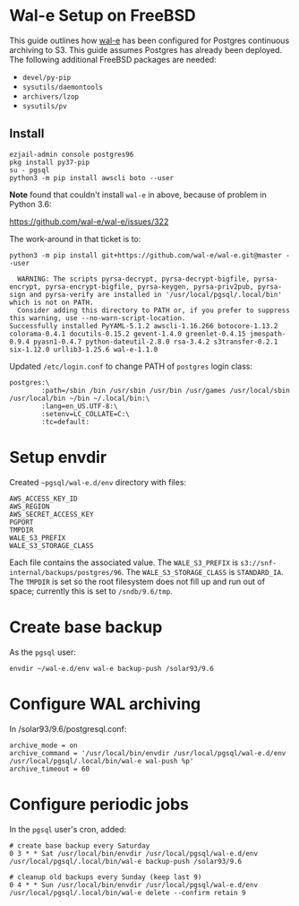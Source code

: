 # Wal-e Setup on FreeBSD

This guide outlines how [wal-e][wal-e] has been configured for Postgres continuous archiving to S3.
This guide assumes Postgres has already been deployed. The following additional FreeBSD packages are
needed:

 * `devel/py-pip`
 * `sysutils/daemontools`
 * `archivers/lzop`
 * `sysutils/pv`

## Install

```
ezjail-admin console postgres96
pkg install py37-pip
su - pgsql
python3 -m pip install awscli boto --user
```

**Note** found that couldn't install `wal-e` in above, because of problem in Python 3.6:

https://github.com/wal-e/wal-e/issues/322

The work-around in that ticket is to:

```
python3 -m pip install git+https://github.com/wal-e/wal-e.git@master --user
```

```
  WARNING: The scripts pyrsa-decrypt, pyrsa-decrypt-bigfile, pyrsa-encrypt, pyrsa-encrypt-bigfile, pyrsa-keygen, pyrsa-priv2pub, pyrsa-sign and pyrsa-verify are installed in '/usr/local/pgsql/.local/bin' which is not on PATH.
  Consider adding this directory to PATH or, if you prefer to suppress this warning, use --no-warn-script-location.
Successfully installed PyYAML-5.1.2 awscli-1.16.266 botocore-1.13.2 colorama-0.4.1 docutils-0.15.2 gevent-1.4.0 greenlet-0.4.15 jmespath-0.9.4 pyasn1-0.4.7 python-dateutil-2.8.0 rsa-3.4.2 s3transfer-0.2.1 six-1.12.0 urllib3-1.25.6 wal-e-1.1.0
```

Updated `/etc/login.conf` to change PATH of `postgres` login class:

```
postgres:\
        :path=/sbin /bin /usr/sbin /usr/bin /usr/games /usr/local/sbin /usr/local/bin ~/bin ~/.local/bin:\
        :lang=en_US.UTF-8:\
        :setenv=LC_COLLATE=C:\
        :tc=default:
```

# Setup envdir

Created `~pgsql/wal-e.d/env` directory with files:

```
AWS_ACCESS_KEY_ID
AWS_REGION
AWS_SECRET_ACCESS_KEY
PGPORT
TMPDIR
WALE_S3_PREFIX
WALE_S3_STORAGE_CLASS
```

Each file contains the associated value. The `WALE_S3_PREFIX` is `s3://snf-internal/backups/postgres/96`.
The `WALE_S3_STORAGE_CLASS` is `STANDARD_IA`. The `TMPDIR` is set so the root filesystem does not
fill up and run out of space; currently this is set to `/sndb/9.6/tmp`.

# Create base backup

As the `pgsql` user:

```
envdir ~/wal-e.d/env wal-e backup-push /solar93/9.6
```

# Configure WAL archiving

In /solar93/9.6/postgresql.conf:

```
archive_mode = on
archive_command = '/usr/local/bin/envdir /usr/local/pgsql/wal-e.d/env /usr/local/pgsql/.local/bin/wal-e wal-push %p'
archive_timeout = 60
```

# Configure periodic jobs

In the `pgsql` user's cron, added:

```
# create base backup every Saturday
0 3 * * Sat /usr/local/bin/envdir /usr/local/pgsql/wal-e.d/env /usr/local/pgsql/.local/bin/wal-e backup-push /solar93/9.6

# cleanup old backups every Sunday (keep last 9)
0 4 * * Sun /usr/local/bin/envdir /usr/local/pgsql/wal-e.d/env /usr/local/pgsql/.local/bin/wal-e delete --confirm retain 9
```

[wal-e]: https://github.com/wal-e/wal-e
